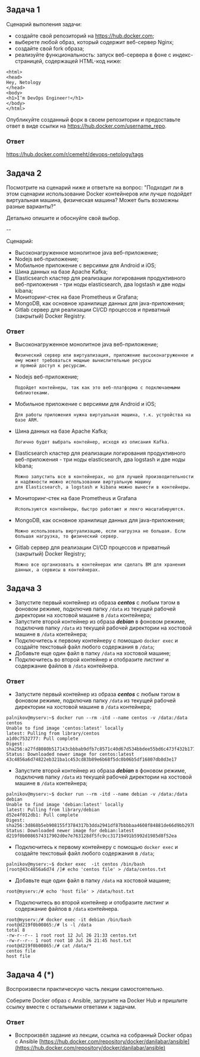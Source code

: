 ## Задача 1

Сценарий выполения задачи:

- создайте свой репозиторий на https://hub.docker.com;
- выберете любой образ, который содержит веб-сервер Nginx;
- создайте свой fork образа;
- реализуйте функциональность:
запуск веб-сервера в фоне с индекс-страницей, содержащей HTML-код ниже:
```
<html>
<head>
Hey, Netology
</head>
<body>
<h1>I’m DevOps Engineer!</h1>
</body>
</html>
```
Опубликуйте созданный форк в своем репозитории и предоставьте ответ в виде ссылки на https://hub.docker.com/username_repo.

### Ответ

https://hub.docker.com/r/cemeht/devops-netology/tags

## Задача 2

Посмотрите на сценарий ниже и ответьте на вопрос:
"Подходит ли в этом сценарии использование Docker контейнеров или лучше подойдет виртуальная машина, физическая машина? Может быть возможны разные варианты?"

Детально опишите и обоснуйте свой выбор.

--

Сценарий:

- Высоконагруженное монолитное java веб-приложение;
- Nodejs веб-приложение;
- Мобильное приложение c версиями для Android и iOS;
- Шина данных на базе Apache Kafka;
- Elasticsearch кластер для реализации логирования продуктивного веб-приложения - три ноды elasticsearch, два logstash и две ноды kibana;
- Мониторинг-стек на базе Prometheus и Grafana;
- MongoDB, как основное хранилище данных для java-приложения;
- Gitlab сервер для реализации CI/CD процессов и приватный (закрытый) Docker Registry.

### Ответ

- Высоконагруженное монолитное java веб-приложение;
  
  ```
  Физический сервер или виртуализация, приложение высоконагруженное и ему может требоваться мощные вычислительные ресурсы
  и прямой доступ к ресурсам.
  ```
  
- Nodejs веб-приложение;
  ```
  Подойдет контейнеры, так как это веб-платформа с подключаемыми библиотеками.
  ```
- Мобильное приложение c версиями для Android и iOS;
  ```
  Для работы приложения нужна виртуальная машина, т.к. устройства на базе ARM.
  ```
- Шина данных на базе Apache Kafka;
  ```
  Логично будет выбрать контейнер, исходя из описания Kafka.
  ```
- Elasticsearch кластер для реализации логирования продуктивного веб-приложения - три ноды elasticsearch, два logstash и две ноды kibana;
  ```
  Можно запустить все в контейнерах, но для лучшей производительности и надёжности можно использовании виртуальную машину
  для Elasticsearch, а logstash и kibana можно вынести в контейнеры.
  ```
- Мониторинг-стек на базе Prometheus и Grafana
  ```
  Используются контейнеры, быстро работают и лекго масштабируются.
  ```
- MongoDB, как основное хранилище данных для java-приложения;
  ```
  Можно использовать виртуализацию, если нагрузка не большая. Если большая нагрузка, то физический сервер.
  ```
- Gitlab сервер для реализации CI/CD процессов и приватный (закрытый) Docker Registry;
  ```
  Можно все организовать в контейнерах или сделать ВМ для хранения данных, а сервисы в контейнерах.
  ```

## Задача 3

- Запустите первый контейнер из образа ***centos*** c любым тэгом в фоновом режиме, подключив папку ```/data``` из текущей рабочей директории на хостовой машине в ```/data``` контейнера;
- Запустите второй контейнер из образа ***debian*** в фоновом режиме, подключив папку ```/data``` из текущей рабочей директории на хостовой машине в ```/data``` контейнера;
- Подключитесь к первому контейнеру с помощью ```docker exec``` и создайте текстовый файл любого содержания в ```/data```;
- Добавьте еще один файл в папку ```/data``` на хостовой машине;
- Подключитесь во второй контейнер и отобразите листинг и содержание файлов в ```/data``` контейнера.

### Ответ
- Запустите первый контейнер из образа ***centos*** c любым тэгом в фоновом режиме, подключив папку ```/data``` из текущей рабочей директории на хостовой машине в ```/data``` контейнера;
```
palnikov@myserv:~$ docker run --rm -itd --name centos -v /data:/data centos
Unable to find image 'centos:latest' locally
latest: Pulling from library/centos
a1d0c7532777: Pull complete 
Digest: sha256:a27fd8080b517143cbbbab9dfb7c8571c40d67d534bbdee55bd6c473f432b177
Status: Downloaded newer image for centos:latest
43c4856a6d74822eb321ba1c453cd83b89e6b68f5dc0b06b5df16807db8d3e17
```
- Запустите второй контейнер из образа ***debian*** в фоновом режиме, подключив папку ```/data``` из текущей рабочей директории на хостовой машине в ```/data``` контейнера;  
```  
palnikov@myserv:~$ docker run --rm -itd --name debian -v /data:/data debian
Unable to find image 'debian:latest' locally
latest: Pulling from library/debian
d52e4f012db1: Pull complete 
Digest: sha256:3d868b5eb908155f3784317b3dda2941df87bbbbaa4608f84881de66d9bb297b
Status: Downloaded newer image for debian:latest
d219f0b0086574317902d0e7e763128df5fc9cc31719491b5992d1985d8f52ea
```
- Подключитесь к первому контейнеру с помощью ```docker exec``` и создайте текстовый файл любого содержания в ```/data```;
```
palnikov@myserv:~$ docker exec  -it centos /bin/bash
[root@43c4856a6d74 /]# echo 'centos file' > /data/centos.txt
```
- Добавьте еще один файл в папку ```/data``` на хостовой машине;
```
root@myserv:/# echo 'host file' > /data/host.txt
```
- Подключитесь во второй контейнер и отобразите листинг и содержание файлов в ```/data``` контейнера.
```
root@myserv:/# docker exec -it debian /bin/bash 
root@d219f0b00865:/# ls -l /data
total 8
-rw-r--r-- 1 root root 12 Jul 26 21:33 centos.txt
-rw-r--r-- 1 root root 10 Jul 26 21:45 host.txt
root@d219f0b00865:/# cat /data/*
centos file
host file
```


## Задача 4 (*)

Воспроизвести практическую часть лекции самостоятельно.

Соберите Docker образ с Ansible, загрузите на Docker Hub и пришлите ссылку вместе с остальными ответами к задачам.

### Ответ
- Воспроизвёл задание из лекции, ссылка на собранный Docker образ с Ansible [https://hub.docker.com/repository/docker/danilabar/ansible](https://hub.docker.com/repository/docker/danilabar/ansible)

